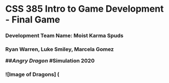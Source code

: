 # CSS 385 Intro to Game Development - Final Game
  <h3> Development Team Name: Moist Karma Spuds
    <h3> Ryan Warren, Luke Smiley, Marcela Gomez
      
     
##_Angry Dragon_
#Simulation 2020 <h3>
  
  
 ![Image of Dragons]
 (
  
  
     
